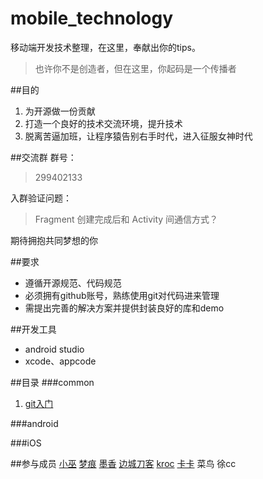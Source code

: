 # mobile_technology
移动端开发技术整理，在这里，奉献出你的tips。
> 也许你不是创造者，但在这里，你起码是一个传播者

##目的
1. 为开源做一份贡献
2. 打造一个良好的技术交流环境，提升技术
3. 脱离苦逼加班，让程序猿告别右手时代，进入征服女神时代

##交流群
群号：
> 299402133 

入群验证问题：
> Fragment 创建完成后和 Activity 间通信方式？

期待拥抱共同梦想的你

##要求
- 遵循开源规范、代码规范
- 必须拥有github账号，熟练使用git对代码进来管理
- 需提出完善的解决方案并提供封装良好的库和demo

##开发工具
- android studio
- xcode、appcode

##目录
###common
1. [git入门](https://github.com/fanatic-mobile-developer-for-android/mobile_technology/common/git)

###android

###iOS

##参与成员
[小巫](https://github.com/devilWwj) [梦痕](https://github.com/xuwj) [墨香](https://github.com/yuchuangu85) [边城刀客](https://github.com/shuaqq) [kroc](https://github.com/linkaipeng) [卡卡](https://github.com/niuxinghua) 菜鸟 徐cc
